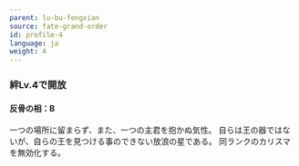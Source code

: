 ```yaml
---
parent: lu-bu-fengxian
source: fate-grand-order
id: profile-4
language: ja
weight: 4
---
```


### 絆Lv.4で開放

#### 反骨の相：B

一つの場所に留まらず、また、一つの主君を抱かぬ気性。
自らは王の器ではないが、自らの王を見つける事のできない放浪の星である。
同ランクのカリスマを無効化する。
